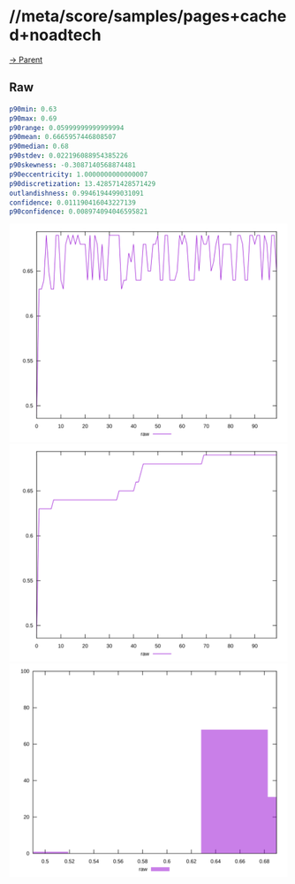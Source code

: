 
# //meta/score/samples/pages+cached+noadtech

[→ Parent](../..)


## Raw


```yaml
p90min: 0.63
p90max: 0.69
p90range: 0.05999999999999994
p90mean: 0.6665957446808507
p90median: 0.68
p90stdev: 0.022196088954385226
p90skewness: -0.3087140568874481
p90eccentricity: 1.0000000000000007
p90discretization: 13.428571428571429
outlandishness: 0.9946194499031091
confidence: 0.011190416043227139
p90confidence: 0.008974094046595821

```

![PLOT: raw-values](./raw/values.svg)![PLOT: raw-sorted](./raw/sorted.svg)![PLOT: raw-histogram](./raw/histogram.svg)